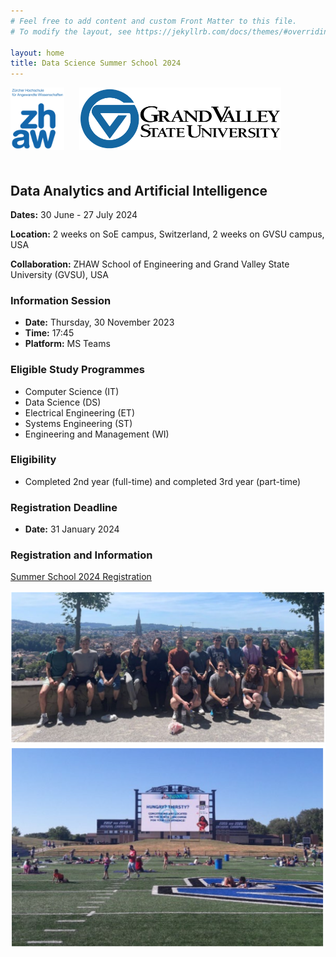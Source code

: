 ```yaml
---
# Feel free to add content and custom Front Matter to this file.
# To modify the layout, see https://jekyllrb.com/docs/themes/#overriding-theme-defaults

layout: home
title: Data Science Summer School 2024
---
```


<div>
    <img src="/assets/images/ZHAW_Logo.png" alt="ZHAW Logo" width="auto" height="100" style="margin-right: 20px;margin-bottom: 20px;">
    <img src="/assets/images/GVSU_Logo.png" alt="GVSU Logo" width="auto" height="100" style="margin-bottom: 20px;">
</div>

## Data Analytics and Artificial Intelligence

**Dates:** 30 June - 27 July 2024

**Location:** 2 weeks on SoE campus, Switzerland, 2 weeks on GVSU campus, USA

**Collaboration:** ZHAW School of Engineering and Grand Valley State University (GVSU), USA





### Information Session

- **Date:** Thursday, 30 November 2023
- **Time:** 17:45
- **Platform:** MS Teams

### Eligible Study Programmes

- Computer Science (IT)
- Data Science (DS)
- Electrical Engineering (ET)
- Systems Engineering (ST)
- Engineering and Management (WI)

### Eligibility

- Completed 2nd year (full-time) and completed 3rd year (part-time)

### Registration Deadline

- **Date:** 31 January 2024

### Registration and Information

[Summer School 2024 Registration](http://bit.ly/SoE_summer_school_2024)


![Impression1](/assets/images/img1.png)
![Impression2](/assets/images/img2.png)
